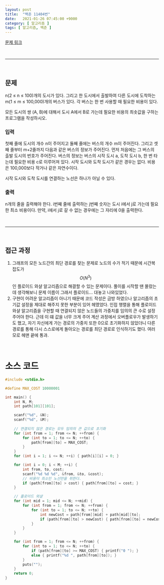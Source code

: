 ```yaml
---
layout: post
title:  "백준 11404번"
date:   2021-01-26 07:45:00 +9000
category: [ 알고리즘 ]
tags: [ 알고리즘, 백준 ]
---
```


[문제 링크](https://www.acmicpc.net/problem/11404)

<br>

---

<br>

## 문제
n(2 ≤ n ≤ 100)개의 도시가 있다. 그리고 한 도시에서 출발하여 다른 도시에 도착하는 m(1 ≤ m ≤ 100,000)개의 버스가 있다. 각 버스는 한 번 사용할 때 필요한 비용이 있다.

모든 도시의 쌍 (A, B)에 대해서 도시 A에서 B로 가는데 필요한 비용의 최솟값을 구하는 프로그램을 작성하시오.

### 입력
첫째 줄에 도시의 개수 n이 주어지고 둘째 줄에는 버스의 개수 m이 주어진다. 그리고 셋째 줄부터 m+2줄까지 다음과 같은 버스의 정보가 주어진다. 먼저 처음에는 그 버스의 출발 도시의 번호가 주어진다. 버스의 정보는 버스의 시작 도시 a, 도착 도시 b, 한 번 타는데 필요한 비용 c로 이루어져 있다. 시작 도시와 도착 도시가 같은 경우는 없다. 비용은 100,000보다 작거나 같은 자연수이다.

시작 도시와 도착 도시를 연결하는 노선은 하나가 아닐 수 있다.

### 출력
n개의 줄을 출력해야 한다. i번째 줄에 출력하는 j번째 숫자는 도시 i에서 j로 가는데 필요한 최소 비용이다. 만약, i에서 j로 갈 수 없는 경우에는 그 자리에 0을 출력한다.

<br>

---

<br>

## 접근 과정
1. 그래프의 모든 노드간의 최단 경로를 찾는 문제로 노드의 수가 적기 때문에 시간복잡도가 $$O(N^{3})$$인 플로이드 와샬 알고리즘으로 해결할 수 있는 문제이다. 풀이를 시작할 땐 몰랐는데 생각해보니 문제 이름이 그래서 플로이드... 대놓고 나와있었다.
2. 구현이 어려운 알고리즘이 아니기 때문에 코드 작성은 금방 하였으나 알고리즘의 초기값 설정을 제대로 해주지 못한 부분이 있어 헤맸었다. 인접 행렬을 통해 플로이드 와샬 알고리즘을 구현할 때 연결되지 않은 노드들의 가중치를 임의의 큰 수로 설정주어야 한다. 근데 이 떄 값을 너무 크게 주어 계산 과정에서 오버플로우가 발생하기도 했고, 자기 자신에게 가는 경로의 가중치 또한 0으로 초기화하지 않았더니 다른 경로를 통해 다시 스스로에게 돌아오는 경로를 최단 경로로 인식하기도 했다. 여러모로 헤맨 끝에 통과.
 

<br>

# 소스 코드

```c
#include <stdio.h>

#define MAX_COST 10000001

int main() {
    int N, M;
    int path[101][101];

    scanf("%d", &N);
    scanf("%d", &M);
    
    // 연결되지 않은 경로는 모두 임의의 큰 값으로 초기화
    for (int from = 1; from <= N; ++from) {
        for (int to = 1; to <= N; ++to) {
            path[from][to] = MAX_COST;
        }
    }
    for (int i = 1; i <= N; ++i) { path[i][i] = 0; }

    for (int i = 0; i < M; ++i) {
        int from, to, cost;
        scanf("%d %d %d", &from, &to, &cost);
        // 비용이 최소인 노선만을 취한다.
        if (path[from][to] > cost) { path[from][to] = cost; }
    }

    // 플로이드 와샬
    for (int mid = 1; mid <= N; ++mid) {
        for (int from = 1; from <= N; ++from) {
            for (int to = 1; to <= N; ++to) {
                int newCost = path[from][mid] + path[mid][to];
                if (path[from][to] > newCost) { path[from][to] = newCost; }
            }
        }
    }

    for (int from = 1; from <= N; ++from) {
        for (int to = 1; to <= N; ++to) {
            if (path[from][to] >= MAX_COST) { printf("0 "); }
            else { printf("%d ", path[from][to]); }
        }
        puts("");
    }
    return 0;
}
```

